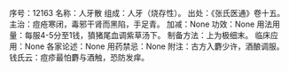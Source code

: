 序号：12163
名称：人牙散
组成：人牙（烧存性）。
出处：《张氏医通》卷十五。
主治：痘疮寒闭，毒邪干肾而黑陷，手足青。
加减：None
功效：None
用法用量：每服4-5分至1钱，獖猪尾血调紫草汤下。
制备方法：上为极细末。
临床应用：None
各家论述：None
用药禁忌：None
附注：古方入麝少许，酒酿调服。钱氏云：痘疹最怕麝与酒触，恐防发痒。
